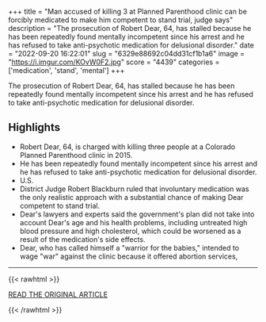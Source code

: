 +++
title = "Man accused of killing 3 at Planned Parenthood clinic can be forcibly medicated to make him competent to stand trial, judge says"
description = "The prosecution of Robert Dear, 64, has stalled because he has been repeatedly found mentally incompetent since his arrest and he has refused to take anti-psychotic medication for delusional disorder."
date = "2022-09-20 16:22:01"
slug = "6329e88692c04dd31cf1b1a6"
image = "https://i.imgur.com/KOvW0F2.jpg"
score = "4439"
categories = ['medication', 'stand', 'mental']
+++

The prosecution of Robert Dear, 64, has stalled because he has been repeatedly found mentally incompetent since his arrest and he has refused to take anti-psychotic medication for delusional disorder.

## Highlights

- Robert Dear, 64, is charged with killing three people at a Colorado Planned Parenthood clinic in 2015.
- He has been repeatedly found mentally incompetent since his arrest and he has refused to take anti-psychotic medication for delusional disorder.
- U.S.
- District Judge Robert Blackburn ruled that involuntary medication was the only realistic approach with a substantial chance of making Dear competent to stand trial.
- Dear's lawyers and experts said the government's plan did not take into account Dear's age and his health problems, including untreated high blood pressure and high cholesterol, which could be worsened as a result of the medication's side effects.
- Dear, who has called himself a "warrior for the babies," intended to wage "war" against the clinic because it offered abortion services,

---

{{< rawhtml >}}
  <p class="article-category">
    <a target="_blank" href="https://www.cbsnews.com/news/judge-says-alleged-clinic-shooter-can-be-forcibly-medicated-colorado/">READ THE ORIGINAL ARTICLE</a>
  </p>
{{< /rawhtml >}}
